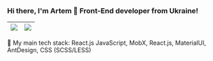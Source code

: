 ### Hi there, I'm Artem 👋 Front-End developer from Ukraine!
| <img align="center" src="https://github-readme-stats.vercel.app/api?username=artemmatiushenko1&count_private=true&show_icons=true&hide_border=true" /> | <img align="center" src="https://github-readme-stats.vercel.app/api/top-langs/?username=artemmatiushenko1&layout=compact&hide_border=true&langs_count=7" /> |
| ------------- | ------------- |

 🚀 My main tech stack: React.js JavaScript, MobX, React.js, MaterialUI, AntDesign, CSS (SCSS/LESS)
